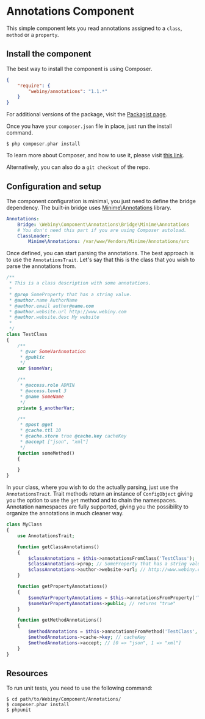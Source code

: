 Annotations Component
=====================
This simple component lets you read annotations assigned to a `class`, `method` or a `property`.

Install the component
---------------------
The best way to install the component is using Composer.

```json
{
    "require": {
        "webiny/annotations": "1.1.*"
    }
}
```
For additional versions of the package, visit the [Packagist page](https://packagist.org/packages/webiny/annotations).

Once you have your `composer.json` file in place, just run the install command.

    $ php composer.phar install

To learn more about Composer, and how to use it, please visit [this link](https://getcomposer.org/doc/01-basic-usage.md).

Alternatively, you can also do a `git checkout` of the repo.


## Configuration and setup
The component configuration is minimal, you just need to define the bridge dependency.
The built-in bridge uses [Minime\Annotations](https://github.com/marcioAlmada/annotations) library.

```yaml
Annotations:
    Bridge: \Webiny\Component\Annotations\Bridge\Minime\Annotations
    # You don't need this part if you are using Composer autoload.
    ClassLoader:
        Minime\Annotations: /var/www/Vendors/Minime/Annotations/src
```

Once defined, you can start parsing the annotations. The best approach is to use the `AnnotationsTrait`.
Let's say that this is the class that you wish to parse the annotations from.

```php
/**
 * This is a class description with some annotations.
 *
 * @prop SomeProperty that has a string value.
 * @author.name AuthorName
 * @author.email author@name.com
 * @author.website.url http://www.webiny.com
 * @author.website.desc My website
 *
 */
class TestClass
{
    /**
     * @var SomeVarAnnotation
     * @public
     */
    var $someVar;

    /**
     * @access.role ADMIN
     * @access.level 3
     * @name SomeName
     */
    private $_anotherVar;

    /**
     * @post @get
     * @cache.ttl 10
     * @cache.store true @cache.key cacheKey
     * @accept ["json", "xml"]
     */
    function someMethod()
    {

    }
}
```

In your class, where you wish to do the actually parsing, just use the `AnnotationsTrait`.
Trait methods return an instance of `ConfigObject` giving you the option to use the `get` method and to chain the namespaces.
Annotation namespaces are fully supported, giving you the possibility to organize the annotations in much cleaner way.

```php
class MyClass
{
    use AnnotationsTrait;

    function getClassAnnotations()
    {
        $classAnnotations = $this->annotationsFromClass('TestClass');
        $classAnnotations->prop; // SomeProperty that has a string value.
        $classAnnotations->author->website->url; // http://www.webiny.com
    }

    function getPropertyAnnotations()
    {
        $someVarPropertyAnnotations = $this->annotationsFromProperty('TestClass', 'someVar');
        $someVarPropertyAnnotations->public; // returns "true"
    }

    function getMethodAnnotations()
    {
        $methodAnnotations = $this->annotationsFromMethod('TestClass', 'someMethod');
        $methodAnnotations->cache->key; // cacheKey
        $methodAnnotations->accept; // [0 => "json", 1 => "xml"]
    }
}
```

Resources
---------

To run unit tests, you need to use the following command:

    $ cd path/to/Webiny/Component/Annotations/
    $ composer.phar install
    $ phpunit